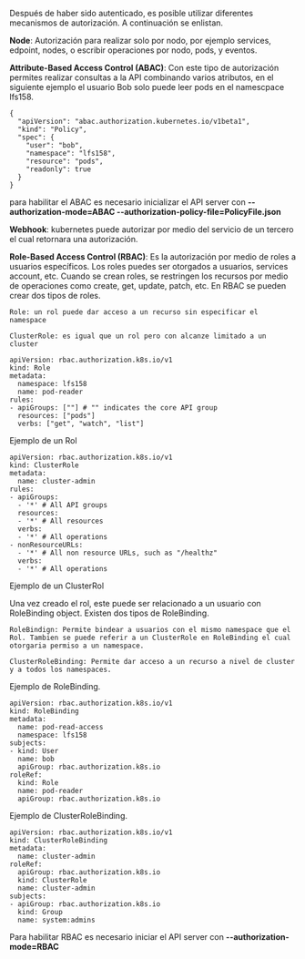 Después de haber sido autenticado, es posible utilizar diferentes mecanismos de autorización. A continuación se enlistan.

**Node**: Autorización para realizar solo por nodo, por ejemplo services, edpoint, nodes, o escribir operaciones por nodo, pods, y eventos.

**Attribute-Based Access Control (ABAC)**: Con este tipo de autorización permites realizar consultas a la API combinando varios atributos, en el siguiente ejemplo el usuario Bob solo puede leer pods en el namescpace lfs158.

```
{
  "apiVersion": "abac.authorization.kubernetes.io/v1beta1",
  "kind": "Policy",
  "spec": {
    "user": "bob",
    "namespace": "lfs158",
    "resource": "pods",
    "readonly": true
  }
}
```

para habilitar el ABAC es necesario inicializar el API server con **--authorization-mode=ABAC --authorization-policy-file=PolicyFile.json**

**Webhook**: kubernetes puede autorizar por medio del servicio de un tercero el cual retornara una autorización.

**Role-Based Access Control (RBAC)**:
Es la autorización por medio de roles a usuarios específicos. Los roles puedes ser otorgados a usuarios, services account, etc. Cuando se crean roles, se restringen los recursos por medio de operaciones como create, get, update, patch, etc. En RBAC se pueden crear dos tipos de roles.

	Role: un rol puede dar acceso a un recurso sin especificar el namespace

	ClusterRole: es igual que un rol pero con alcanze limitado a un cluster

```
apiVersion: rbac.authorization.k8s.io/v1
kind: Role
metadata:
  namespace: lfs158
  name: pod-reader
rules:
- apiGroups: [""] # "" indicates the core API group
  resources: ["pods"]
  verbs: ["get", "watch", "list"]
```
Ejemplo de un Rol

```
apiVersion: rbac.authorization.k8s.io/v1
kind: ClusterRole
metadata:
  name: cluster-admin
rules:
- apiGroups:
  - '*' # All API groups
  resources:
  - '*' # All resources
  verbs:
  - '*' # All operations
- nonResourceURLs:
  - '*' # All non resource URLs, such as "/healthz"
  verbs:
  - '*' # All operations
```
Ejemplo de un ClusterRol

Una vez creado el rol, este puede ser relacionado a un usuario con RoleBinding object. Existen dos tipos de RoleBinding.

	RoleBindign: Permite bindear a usuarios con el mismo namespace que el Rol. Tambien se puede referir a un ClusterRole en RoleBinding el cual otorgaria permiso a un namespace.

	ClusterRoleBinding: Permite dar acceso a un recurso a nivel de cluster y a todos los namespaces.

Ejemplo de RoleBinding.
```
apiVersion: rbac.authorization.k8s.io/v1
kind: RoleBinding
metadata:
  name: pod-read-access
  namespace: lfs158
subjects:
- kind: User
  name: bob
  apiGroup: rbac.authorization.k8s.io
roleRef:
  kind: Role
  name: pod-reader
  apiGroup: rbac.authorization.k8s.io
```

Ejemplo de ClusterRoleBinding.
```
apiVersion: rbac.authorization.k8s.io/v1
kind: ClusterRoleBinding
metadata:
  name: cluster-admin
roleRef:
  apiGroup: rbac.authorization.k8s.io
  kind: ClusterRole
  name: cluster-admin
subjects:
- apiGroup: rbac.authorization.k8s.io
  kind: Group
  name: system:admins
```

Para habilitar RBAC es necesario iniciar el API server con **--authorization-mode=RBAC**
